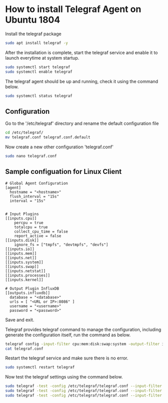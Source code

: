 # How to install Telegraf Agent on Ubuntu 1804

Install the telegraf package

```bash
sudo apt install telegraf -y
```
After the installation is complete, start the telegraf service and enable it to launch everytime at system startup.

```bash
sudo systemctl start telegraf
sudo systemctl enable telegraf
```

The telegraf agent should be up and running, check it using the command below.

```bash
sudo systemctl status telegraf
```

## Configuration

Go to the '/etc/telegraf' directory and rename the default configuration file

```bash
cd /etc/telegraf/
mv telegraf.conf telegraf.conf.default
```

Now create a new other configuration 'telegraf.conf'

```bash
sudo nano telegraf.conf
```

## Sample configuation for Linux Client

```plaintext
# Global Agent Configuration
[agent]
  hostname = "<hostname>"
  flush_interval = "15s"
  interval = "15s"


# Input Plugins
[[inputs.cpu]]
    percpu = true
    totalcpu = true
    collect_cpu_time = false
    report_active = false
[[inputs.disk]]
    ignore_fs = ["tmpfs", "devtmpfs", "devfs"]
[[inputs.io]]
[[inputs.mem]]
[[inputs.net]]
[[inputs.system]]
[[inputs.swap]]
[[inputs.netstat]]
[[inputs.processes]]
[[inputs.kernel]]

# Output Plugin InfluxDB
[[outputs.influxdb]]
  database = "<database>"
  urls = [ "<URL or IP>:8086" ]
  username = "<username>"
  password = "<password>"
  ```

Save and exit.

Telegraf provides telegraf command to manage the configuration, including generate the configuration itself, run the command as below.

```bash
telegraf config -input-filter cpu:mem:disk:swap:system -output-filter influxdb > telegraf.conf
cat telegraf.conf
```

Restart the telegraf service and make sure there is no error.

```bash
sudo systemctl restart telegraf
```

Now test the telegraf settings using the command below.

```bash
sudo telegraf -test -config /etc/telegraf/telegraf.conf --input-filter cpu
sudo telegraf -test -config /etc/telegraf/telegraf.conf --input-filter net
sudo telegraf -test -config /etc/telegraf/telegraf.conf --input-filter mem
```
